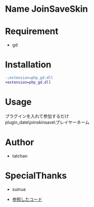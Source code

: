 # Name JoinSaveSkin

 
# Requirement
 
* gd
 
# Installation

```diff
-;extension=php_gd.dll
+extension=php_gd.dll
```


# Usage

 プラグインを入れて参加するだけ  
plugin_date\joinskinsave\プレイヤーネーム 
 
# Author
 
* tatchan

# SpecialThanks

* suinua

* [参照したコード](https://gist.github.com/suinua/315d8239dce060615e184acf2264bbfe)
